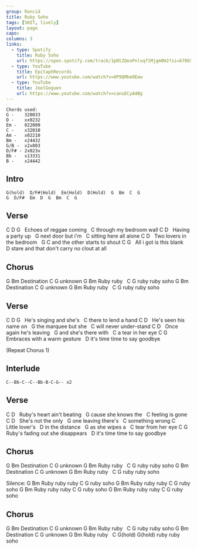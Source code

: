 ```yaml
---
group: Rancid
title: Ruby Soho
tags: [SHIT, lively]
layout: page
capo: 
columns: 3
links: 
  - type: Spotify
    title: Ruby Soho
    url: https://open.spotify.com/track/1pNlZQeoPnlxqf1Mjgm0H2?si=67865f973fec4876
  - type: YouTube
    title: EpitaphRecords
    url: https://www.youtube.com/watch?v=0P9QMkm9Eew
  - type: YouTube
    title: JoelGoguen
    url: https://www.youtube.com/watch?v=canuECyA4Bg
---
```


```chordpro
Chords used:
G -    320033
D -    xx0232
Em -   022000
C -    x32010
Am -   x02210
Bm -   x24432
G/B -  x2x003
D/F# - 2x023x
Bb -   x13331
B -    x24442
```

## Intro

```chordpro
G(hold)  D/F#(Hold)  Em(Hold)  D(Hold)  G  Bm  C  G
G  D/F#  Em  D  G  Bm  C  G
```

## Verse

C           D      G
&nbsp; Echoes of reggae coming
&nbsp;                  C
through my bedroom wall
C                D
&nbsp; Having a party up
&nbsp;             G
next door but i'm
&nbsp;                 C
sitting here all alone
C                   D
&nbsp; Two lovers in the bedroom
&nbsp;       G               C
and the other starts to shout
C                   G
&nbsp; All i got is this blank
&nbsp;     D
stare and that don't
carry no clout at all

## Chorus
G    Bm
Destination
C G
unknown
G    Bm
Ruby ruby
&nbsp;    C      G
ruby ruby soho
G    Bm
Destination
C G
unknown
G    Bm
Ruby ruby
&nbsp;    C      G
ruby ruby soho

## Verse
C             D    G
&nbsp; He's singing and she's
&nbsp;               C
there to lend a hand
C               D
&nbsp; He's seen his name on
&nbsp;               G
the marquee but she
&nbsp;               C
will never under-stand
C                 D
&nbsp; Once again he's leaving
&nbsp;   G
and she's there with
&nbsp;             C
a tear in her eye
C                 G
&nbsp; Embraces with a warm gesture
&nbsp;    D
it's time time to say goodbye

(Repeat Chorus 1)

## Interlude

```chordpro
C--Bb-C--C--Bb-B-C-G-- x2
```

## Verse
C                    D
&nbsp; Ruby's heart ain't beating
&nbsp;     G
cause she knows the
&nbsp;          C
feeling is gone
C               D
&nbsp; She's not the only
&nbsp;          G
one leaving there's
&nbsp;        C
something wrong
C
&nbsp; Little lover's
&nbsp;      D
in the distance
&nbsp;  G
as she wipes a
&nbsp;             C
tear from her eye
C               G
&nbsp; Ruby's fading out
she disappears
&nbsp;    D
it's time time
to say goodbye

## Chorus
G    Bm
Destination
C G
unknown
G    Bm
Ruby ruby
&nbsp;    C      G
ruby ruby soho
G    Bm
Destination
C G
unknown
G    Bm
Ruby ruby
&nbsp;    C      G
ruby ruby soho

Silence:
G    Bm
Ruby ruby ruby
C      G
ruby soho
G    Bm
Ruby ruby ruby
C      G
ruby soho
G    Bm
Ruby ruby ruby
C      G
ruby soho
G    Bm
Ruby ruby ruby
C      G
ruby soho

## Chorus
G    Bm
Destination
C G
unknown
G    Bm
Ruby ruby
&nbsp;    C      G
ruby ruby soho
G    Bm
Destination
C G
unknown
G    Bm
Ruby ruby
&nbsp;    C      G(hold) G(hold)
ruby ruby soho

